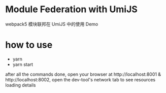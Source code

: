 # Module Federation with UmiJS

webpack5 模块联邦在 UmiJS 中的使用 Demo

# how to use

- yarn
- yarn start

after all the commands done, open your browser at http://localhost:8001 & http://localhost:8002, open the dev-tool's network tab to see resources loading details
